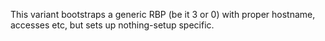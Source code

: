 This variant bootstraps a generic RBP (be it 3 or 0) with proper hostname, accesses etc, but sets up nothing-setup specific. 
